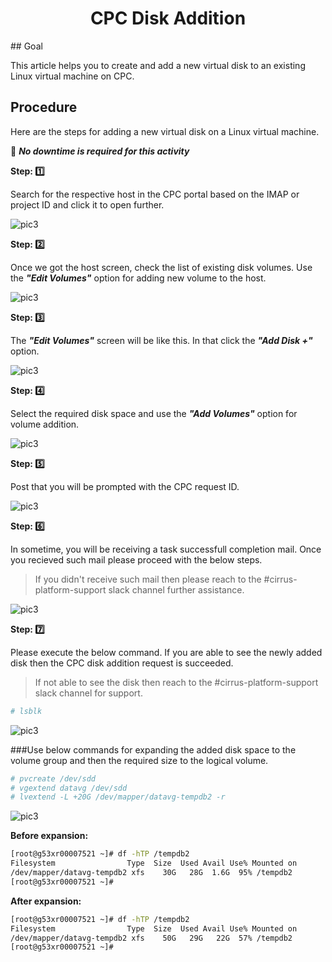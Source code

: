 <h1 align="center">CPC Disk Addition</h1>  
## Goal

This article helps you to create and add a new virtual disk to an existing Linux virtual machine on CPC.

## Procedure

Here are the steps for adding a new virtual disk on a Linux virtual machine.  


📌  ***No downtime is required for this activity***


**Step: :one:**

Search for the respective host in the CPC portal based on the IMAP or project ID and click it to open further. 

![pic3](Picture1.png)

**Step: :two:**

Once we got the host screen, check the list of existing disk volumes. Use the ***"Edit Volumes"*** option for adding new volume to the host.

![pic3](Picture2.png)

**Step: :three:**

The ***"Edit Volumes"*** screen will be like this. In that click the ***"Add Disk +"*** option.

![pic3](Picture3.png)

**Step: :four:**

Select the required disk space and use the ***"Add Volumes"*** option for volume addition.

![pic3](Picture4.png)

**Step: :five:**

Post that you will be prompted with the CPC request ID.

![pic3](Picture5.png)

**Step: :six:**

In sometime, you will be receiving a task successfull completion mail. Once you recieved such mail please proceed with the below steps.
  
  > If you didn't receive such mail then please reach to the #cirrus-platform-support slack channel further assistance.

![pic3](Picture6.png)

**Step: :seven:**

Please execute the below command. If you are able to see the newly added disk then the CPC disk addition request is succeeded. 

 > If not able to see the disk then reach to the #cirrus-platform-support slack channel for support.

```bash
# lsblk
```
![pic3](Picture7.png)

###Use below commands for expanding the added disk space to the volume group and then the required size to the logical volume.
```bash
# pvcreate /dev/sdd
# vgextend datavg /dev/sdd
# lvextend -L +20G /dev/mapper/datavg-tempdb2 -r
```
![pic3](Picture8.png)

**Before expansion:**
```bash
[root@g53xr00007521 ~]# df -hTP /tempdb2
Filesystem                Type  Size  Used Avail Use% Mounted on
/dev/mapper/datavg-tempdb2 xfs    30G   28G  1.6G  95% /tempdb2
[root@g53xr00007521 ~]# 
```
**After expansion:**
```bash
[root@g53xr00007521 ~]# df -hTP /tempdb2
Filesystem                Type  Size  Used Avail Use% Mounted on
/dev/mapper/datavg-tempdb2 xfs    50G   29G   22G  57% /tempdb2
[root@g53xr00007521 ~]#
```